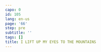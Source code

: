 ```yaml
---
capo: 0
id: 105
lang: en-us
page: '66'
step: pre
subtitle: ''
tags: []
title: I LIFT UP MY EYES TO THE MOUNTAINS
---
```

